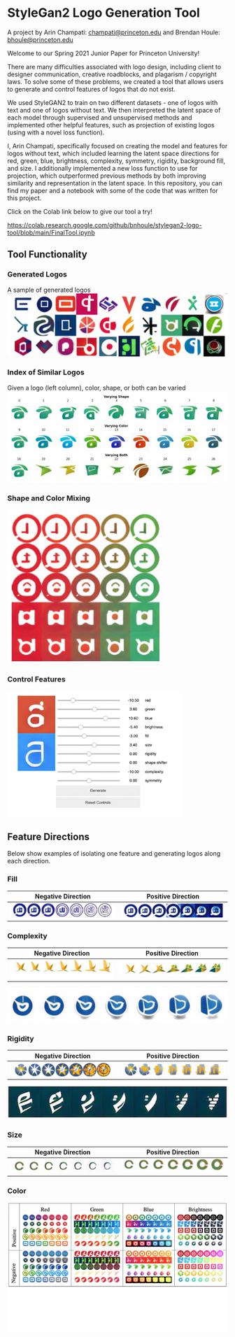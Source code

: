 # StyleGan2 Logo Generation Tool
A project by Arin Champati: champati@princeton.edu and Brendan Houle: bhoule@princeton.edu

Welcome to our Spring 2021 Junior Paper for Princeton University!

There are many difficulties associated with logo design, including client to designer communication, creative roadblocks, and plagarism / copyright laws. To solve some of these problems, we created a tool that allows users to generate and control features of logos that do not exist.

We used StyleGAN2 to train on two different datasets - one of logos with text and one of logos without text. We then interpreted the latent space of each model through supervised and unsupervised methods and implemented other helpful features, such as projection of existing logos (using with a novel loss function).

I, Arin Champati, specifically focused on creating the model and features for logos without text, which included learning the latent space directions for red, green, blue, brightness, complexity, symmetry, rigidity, background fill, and size. I additionally implemented a new loss function to use for projection, which outperformed previous methods by both improving similarity and representation in the latent space. In this repository, you can find my paper and a notebook with some of the code that was written for this project. 

Click on the Colab link below to give our tool a try!

https://colab.research.google.com/github/bnhoule/stylegan2-logo-tool/blob/main/FinalTool.ipynb

## Tool Functionality
### Generated Logos
A sample of generated logos
![Alt text](example_images/generated.png?raw=true)

### Index of Similar Logos
Given a logo (left column), color, shape, or both can be varied
![Alt text](example_images/similar_logos.png?raw=true)

### Shape and Color Mixing
![Alt text](example_images/interpolation.png?raw=true)

### Control Features
![Alt text](example_images/tool_controls.png?raw=true)


## Feature Directions
Below show examples of isolating one feature and generating logos along each direction.

### Fill
Negative Direction         |  Positive Direction
:-------------------------:|:-------------------------:
![Alt text](example_images/fill_negative.png?raw=true)  |  ![Alt text](example_images/fill_positive.png?raw=true)

### Complexity
Negative Direction         |  Positive Direction
:-------------------------:|:-------------------------:
![Alt text](example_images/complexity_negative.png?raw=true)  |  ![Alt text](example_images/complexity_positive.png?raw=true)

![Alt text](example_images/complexity.png?raw=true)

### Rigidity
Negative Direction         |  Positive Direction
:-------------------------:|:-------------------------:
![Alt text](example_images/rigidity_negative.png?raw=true)  |  ![Alt text](example_images/rigidity_positive.png?raw=true)

![Alt text](example_images/rigidity.png?raw=true)


### Size
Negative Direction         |  Positive Direction
:-------------------------:|:-------------------------:
![Alt text](example_images/size_negative.png?raw=true)  |  ![Alt text](example_images/size_positive.png?raw=true)

### Color
![Alt text](example_images/color.png?raw=true)
